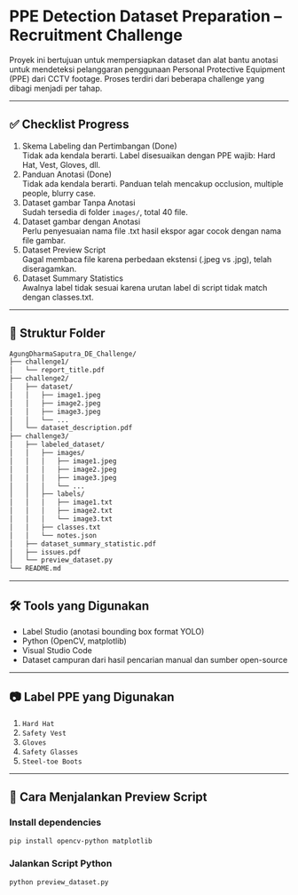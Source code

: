 # PPE Detection Dataset Preparation – Recruitment Challenge

Proyek ini bertujuan untuk mempersiapkan dataset dan alat bantu anotasi untuk mendeteksi pelanggaran penggunaan Personal Protective Equipment (PPE) dari CCTV footage. Proses terdiri dari beberapa challenge yang dibagi menjadi per tahap.

---

## ✅ Checklist Progress

1. Skema Labeling dan Pertimbangan (Done)  
   Tidak ada kendala berarti. Label disesuaikan dengan PPE wajib: Hard Hat, Vest, Gloves, dll.
2. Panduan Anotasi (Done)  
   Tidak ada kendala berarti. Panduan telah mencakup occlusion, multiple people, blurry case.
3. Dataset gambar Tanpa Anotasi  
   Sudah tersedia di folder `images/`, total 40 file.
4. Dataset gambar dengan Anotasi  
   Perlu penyesuaian nama file .txt hasil ekspor agar cocok dengan nama file gambar.
5. Dataset Preview Script  
   Gagal membaca file karena perbedaan ekstensi (.jpeg vs .jpg), telah diseragamkan.
6. Dataset Summary Statistics  
   Awalnya label tidak sesuai karena urutan label di script tidak match dengan classes.txt.

---

## 📁 Struktur Folder

```bash
AgungDharmaSaputra_DE_Challenge/
├── challenge1/
│   └── report_title.pdf
├── challenge2/
│   ├── dataset/
│   │   ├── image1.jpeg
│   │   ├── image2.jpeg
│   │   ├── image3.jpeg
│   │   └── ...
│   └── dataset_description.pdf
├── challenge3/
│   ├── labeled_dataset/
│   │   ├── images/
│   │   │   ├── image1.jpeg
│   │   │   ├── image2.jpeg
│   │   │   ├── image3.jpeg
│   │   │   └── ...
│   │   ├── labels/
│   │   │   ├── image1.txt
│   │   │   ├── image2.txt
│   │   │   └── image3.txt
│   │   ├── classes.txt
│   │   └── notes.json
│   ├── dataset_summary_statistic.pdf
│   ├── issues.pdf
│   └── preview_dataset.py
└── README.md
```

---

## 🛠 Tools yang Digunakan

- Label Studio (anotasi bounding box format YOLO)
- Python (OpenCV, matplotlib)
- Visual Studio Code
- Dataset campuran dari hasil pencarian manual dan sumber open-source

---

## 📷 Label PPE yang Digunakan

1. `Hard Hat`
2. `Safety Vest`
3. `Gloves`
4. `Safety Glasses`
5. `Steel-toe Boots`

---

## 🧪 Cara Menjalankan Preview Script

### Install dependencies
```bash
pip install opencv-python matplotlib
```

### Jalankan Script Python

```bash
python preview_dataset.py
```
